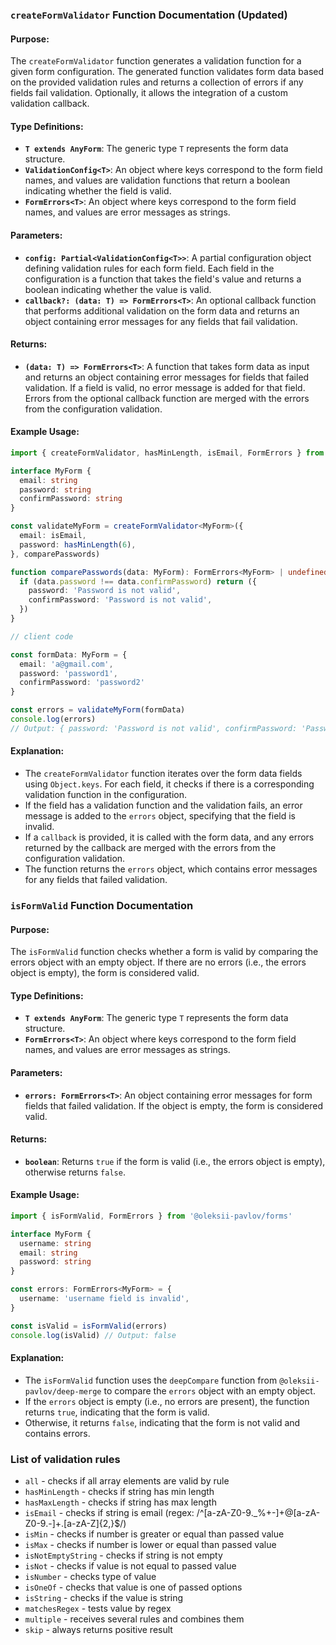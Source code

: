 ### `createFormValidator` Function Documentation (Updated)

#### **Purpose**:
The `createFormValidator` function generates a validation function for a given form configuration. The generated function validates form data based on the provided validation rules and returns a collection of errors if any fields fail validation. Optionally, it allows the integration of a custom validation callback.

#### **Type Definitions**:
- **`T extends AnyForm`**: The generic type `T` represents the form data structure.
- **`ValidationConfig<T>`**: An object where keys correspond to the form field names, and values are validation functions that return a boolean indicating whether the field is valid.
- **`FormErrors<T>`**: An object where keys correspond to the form field names, and values are error messages as strings.

#### **Parameters**:
- **`config: Partial<ValidationConfig<T>>`**: A partial configuration object defining validation rules for each form field. Each field in the configuration is a function that takes the field's value and returns a boolean indicating whether the value is valid.
- **`callback?: (data: T) => FormErrors<T>`**: An optional callback function that performs additional validation on the form data and returns an object containing error messages for any fields that fail validation.

#### **Returns**:
- **`(data: T) => FormErrors<T>`**: A function that takes form data as input and returns an object containing error messages for fields that failed validation. If a field is valid, no error message is added for that field. Errors from the optional callback function are merged with the errors from the configuration validation.

#### **Example Usage**:

```typescript
import { createFormValidator, hasMinLength, isEmail, FormErrors } from '@oleksii-pavlov/forms'

interface MyForm {
  email: string
  password: string
  confirmPassword: string
}

const validateMyForm = createFormValidator<MyForm>({
  email: isEmail,
  password: hasMinLength(6),
}, comparePasswords)

function comparePasswords(data: MyForm): FormErrors<MyForm> | undefined {
  if (data.password !== data.confirmPassword) return ({
    password: 'Password is not valid',
    confirmPassword: 'Password is not valid',
  })
}

// client code

const formData: MyForm = {
  email: 'a@gmail.com',
  password: 'password1',
  confirmPassword: 'password2'
}

const errors = validateMyForm(formData)
console.log(errors)
// Output: { password: 'Password is not valid', confirmPassword: 'Password is not valid' }
```

#### **Explanation**:
- The `createFormValidator` function iterates over the form data fields using `Object.keys`. For each field, it checks if there is a corresponding validation function in the configuration.
- If the field has a validation function and the validation fails, an error message is added to the `errors` object, specifying that the field is invalid.
- If a `callback` is provided, it is called with the form data, and any errors returned by the callback are merged with the errors from the configuration validation.
- The function returns the `errors` object, which contains error messages for any fields that failed validation.


### `isFormValid` Function Documentation

#### **Purpose**:
The `isFormValid` function checks whether a form is valid by comparing the errors object with an empty object. If there are no errors (i.e., the errors object is empty), the form is considered valid.

#### **Type Definitions**:
- **`T extends AnyForm`**: The generic type `T` represents the form data structure.
- **`FormErrors<T>`**: An object where keys correspond to the form field names, and values are error messages as strings.

#### **Parameters**:
- **`errors: FormErrors<T>`**: An object containing error messages for form fields that failed validation. If the object is empty, the form is considered valid.

#### **Returns**:
- **`boolean`**: Returns `true` if the form is valid (i.e., the errors object is empty), otherwise returns `false`.

#### **Example Usage**:

```typescript
import { isFormValid, FormErrors } from '@oleksii-pavlov/forms'

interface MyForm {
  username: string
  email: string
  password: string
}

const errors: FormErrors<MyForm> = {
  username: 'username field is invalid',
}

const isValid = isFormValid(errors)
console.log(isValid) // Output: false
```

#### **Explanation**:
- The `isFormValid` function uses the `deepCompare` function from `@oleksii-pavlov/deep-merge` to compare the `errors` object with an empty object.
- If the `errors` object is empty (i.e., no errors are present), the function returns `true`, indicating that the form is valid.
- Otherwise, it returns `false`, indicating that the form is not valid and contains errors.

### List of validation rules

- `all` - checks if all array elements are valid by rule
- `hasMinLength` - checks if string has min length
- `hasMaxLength` - checks if string has max length
- `isEmail` - checks if string is email (regex: /^[a-zA-Z0-9._%+-]+@[a-zA-Z0-9.-]+\.[a-zA-Z]{2,}$/)
- `isMin` - checks if number is greater or equal than passed value
- `isMax` - checks if number is lower or equal than passed value
- `isNotEmptyString` - checks if string is not empty
- `isNot` - checks if value is not equal to passed value
- `isNumber` - checks type of value
- `isOneOf` - checks that value is one of passed options
- `isString` - checks if the value is string
- `matchesRegex` - tests value by regex
- `multiple` - receives several rules and combines them
- `skip` - always returns positive result
